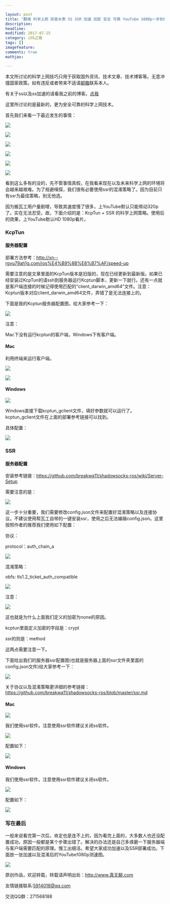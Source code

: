 ```yaml
---

layout: post
title: "翻墙 科学上网 防查水表 SS SSR 加速 加密 安全 可靠 YouTube 1080p一步到位"
description: 
headline: 
modified: 2017-07-25
category: iOS之路
tags: []
imagefeature: 
comments: true
mathjax: 

---
```


本文所讨论的科学上网技巧只用于获取国外资讯、技术文章、技术博客等。无意冲撞国家政策。如有违反或者带来不适请[邮箱](5914018@qq.com)联系本人。

有关于ss以及ss加速的请看我之前的博客。[点我](http://xn--rgvu79ah1g.com/ios%E4%B9%8B%E8%B7%AF/speed-up)

这里所讨论的是最新的，更为安全可靠的科学上网技术。

首先我们来看一下最近发生的事情：

![](http://oapglm9vz.bkt.clouddn.com/1500949632.png )

![](http://oapglm9vz.bkt.clouddn.com/1500950113.png )

![](http://oapglm9vz.bkt.clouddn.com/1500950149.png )

![](http://oapglm9vz.bkt.clouddn.com/1500950228.png )

![](http://oapglm9vz.bkt.clouddn.com/1500950305.png )

![](http://oapglm9vz.bkt.clouddn.com/1500950326.png )

看到这么多有的没的，先不管事情真假，在我看来现在以及未来科学上网的环境将会越来越艰难。为了规避嗅探，我们很有必要使用ssr的混淆策略了。因为目前只有ssr为最佳策略，别无他选。

因为搬瓦工用户量剧增，导致其速度慢了很多，上YouTube默认只能带动320p了。实在无法忍受。故，下面介绍的是：KcpTun + SSR 的科学上网策略。使用后的效果，上YouTube默认HD 1080p看片。

### KcpTun

#### 服务器配置

部署方法参考：<http://xn--rgvu79ah1g.com/ios%E4%B9%8B%E8%B7%AF/speed-up>

需要注意的是文章里面的KcpTun版本是旧版的，现在已经更新到最新版。如果已经安装过KcpTun的请ssh到服务器运行Kcptun脚本，更新一下就行。还有一点就是客户端连接的时候记得使用匹配的“client_darwin_amd64”文件。注意：Kcptun版本对应client_darwin_amd64文件，弄错了是无法连接上的。

下面是我的Kcptun服务器配置图，给大家参考一下：

![](http://oapglm9vz.bkt.clouddn.com/1500951222.png )

注意：

Mac下没有运行kcptun的客户端，Windows下有客户端。

#### Mac

利用终端来运行客户端。

![](http://oapglm9vz.bkt.clouddn.com/1500951716.png )

![](http://oapglm9vz.bkt.clouddn.com/1500951830.png )

#### Windows

![](http://oapglm9vz.bkt.clouddn.com/1500951875.png )

Windows直接下载kcptun_gclient文件，填好参数就可以运行了。kcptun_gclient文件在上面的部署参考链接可以找到。

具体配置：

![](http://oapglm9vz.bkt.clouddn.com/1500952128.png )


### SSR

#### 服务器配置

安装参考链接：<https://github.com/breakwa11/shadowsocks-rss/wiki/Server-Setup>

需要注意的是：

![](http://oapglm9vz.bkt.clouddn.com/1500952411.png )

这一步十分重要，我们需要修改config.json文件来配置好混淆策略以及连接协议。不建议使用帮瓦工自带的一键安装ssr，使用之后无法编辑config.json。这里按照作者的推荐我们使用如下配置：

协议：

protocol：auth_chain_a

![](http://oapglm9vz.bkt.clouddn.com/1500952822.png )

混淆策略：

obfs: tls1.2_ticket_auth_compatible

![](http://oapglm9vz.bkt.clouddn.com/1500952809.png )

注意：

![](http://oapglm9vz.bkt.clouddn.com/1500952950.png )

这也就是为什么上面我们定义的加密为none的原因。

kcptun里面定义加密的字段是：crypt

ssr的则是：method

这两点需要注意一下。

下面给出我们的服务器ssr配置图(也就是服务器上面的ssr文件夹里面的config.json文件)给大家参考一下：

![](http://oapglm9vz.bkt.clouddn.com/1500953153.png )


关于协议以及混淆策略更详细的参考链接：<https://github.com/breakwa11/shadowsocks-rss/blob/master/ssr.md>

#### Mac

![](http://oapglm9vz.bkt.clouddn.com/1500952187.png )

我们使用ssr软件。注意使用ssr软件建议关闭ss软件。

![](http://oapglm9vz.bkt.clouddn.com/1500952264.png )

配置如下：

![](http://oapglm9vz.bkt.clouddn.com/1500952312.png )

#### Windows

我们使用ssr软件。注意使用ssr软件建议关闭ss软件。

![](http://oapglm9vz.bkt.clouddn.com/1500953280.png )

配置如下：

![](http://oapglm9vz.bkt.clouddn.com/1500953252.png )

### 写在最后

一般来说看完第一次后，肯定也是连不上的，因为看完上面的，大多数人也还没配置成功，原因一般都是某个步骤出错了。解决的办法还是自己多琢磨一下服务器端与客户端需要匹配的原理。慢工出细活。希望大家成功加速以及SSR部署成功。下面放一张加速以及混淆后的YouTube1080p测速图。

![](http://oapglm9vz.bkt.clouddn.com/1500957091.png )





原创作品，欢迎转载，转载请声明出处：<http://www.真无聊.com>
 
友情链接联系:5914018@qq.com
 
交流QQ群：271568188
